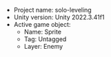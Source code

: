 <!-- UNITY CODE ASSIST INSTRUCTIONS START -->
- Project name: solo-leveling
- Unity version: Unity 2022.3.41f1
- Active game object:
  - Name: Sprite
  - Tag: Untagged
  - Layer: Enemy
<!-- UNITY CODE ASSIST INSTRUCTIONS END -->